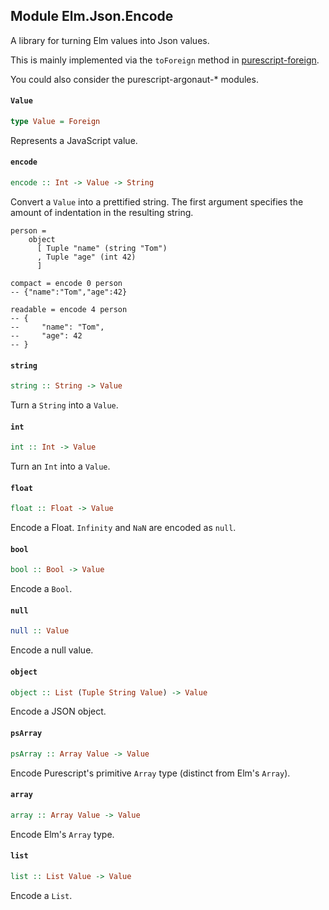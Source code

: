 ## Module Elm.Json.Encode

A library for turning Elm values into Json values.

This is mainly implemented via the `toForeign` method in
[purescript-foreign](https://pursuit.purescript.org/packages/purescript-foreign/0.7.2/docs/Data.Foreign#v:toForeign).

You could also consider the purescript-argonaut-* modules.

#### `Value`

``` purescript
type Value = Foreign
```

Represents a JavaScript value.

#### `encode`

``` purescript
encode :: Int -> Value -> String
```

Convert a `Value` into a prettified string. The first argument specifies
the amount of indentation in the resulting string.

    person =
        object
          [ Tuple "name" (string "Tom")
          , Tuple "age" (int 42)
          ]

    compact = encode 0 person
    -- {"name":"Tom","age":42}

    readable = encode 4 person
    -- {
    --     "name": "Tom",
    --     "age": 42
    -- }

#### `string`

``` purescript
string :: String -> Value
```

Turn a `String` into a `Value`.

#### `int`

``` purescript
int :: Int -> Value
```

Turn an `Int` into a `Value`.

#### `float`

``` purescript
float :: Float -> Value
```

Encode a Float. `Infinity` and `NaN` are encoded as `null`.

#### `bool`

``` purescript
bool :: Bool -> Value
```

Encode a `Bool`.

#### `null`

``` purescript
null :: Value
```

Encode a null value.

#### `object`

``` purescript
object :: List (Tuple String Value) -> Value
```

Encode a JSON object.

#### `psArray`

``` purescript
psArray :: Array Value -> Value
```

Encode Purescript's primitive `Array` type (distinct from Elm's `Array`).

#### `array`

``` purescript
array :: Array Value -> Value
```

Encode Elm's `Array` type.

#### `list`

``` purescript
list :: List Value -> Value
```

Encode a `List`.


